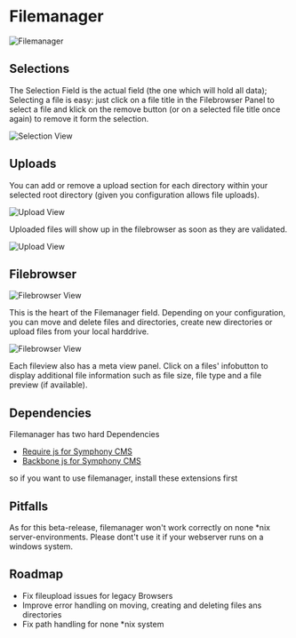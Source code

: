 # Filemanager

![Filemanager](http://dev.thomas-appel.com/symphony/assets/sym_fm_filemanager.png)

## Selections

The Selection Field is the actual field (the one which will hold all data);
Selecting a file is easy: just click on a file title in the Filebrowser Panel
to select a file and klick on the remove button (or on a selected file title
once again) to remove it form the selection.

![Selection View](http://dev.thomas-appel.com/symphony/assets/sym_fm_selection.png)

## Uploads

You can add or remove a upload section for each directory within your selected
root directory (given you configuration allows file uploads).

![Upload View](http://dev.thomas-appel.com/symphony/assets/sym_fm_upload_b.png)

Uploaded files will show up in the filebrowser as soon as they are validated.

![Upload View](http://dev.thomas-appel.com/symphony/assets/sym_fm_upload_c.png)

## Filebrowser

![Filebrowser View](http://dev.thomas-appel.com/symphony/assets/sym_fm_filebrowser.png)

This is the heart of the Filemanager field. Depending on your configuration, you
can move and delete files and directories, create new directories or upload
files from your local harddrive. 

![Filebrowser View](http://dev.thomas-appel.com/symphony/assets/sym_fm_filebrowser_meta.png)

Each fileview also has a meta view panel. Click on a files' infobutton to
display additional file information such as file size, file type and a file
preview (if available).

## Dependencies

Filemanager has two hard Dependencies

 - [Require js for Symphony CMS][1]
 - [Backbone js for Symphony CMS][2]

so if you want to use filemanager, install these extensions first

[1]: https://github.com/iwyg/sym_requirejs
[2]: https://github.com/iwyg/sym_backbonejs

## Pitfalls 

As for this beta-release, filemanager won't work correctly on none \*nix
server-environments. Please dont't use it if your webserver runs on a windows
system.

## Roadmap

 - Fix fileupload issues for legacy Browsers 
 - Improve error handling on moving, creating and deleting files ans directories 
 - Fix path handling for none \*nix system
   


